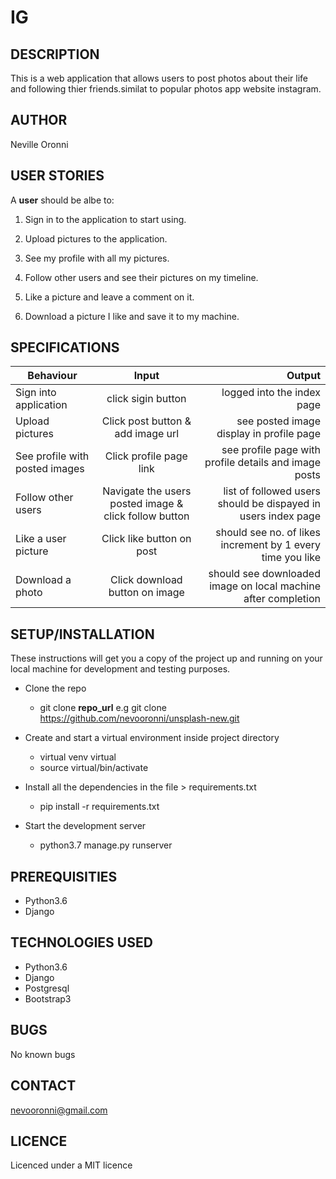 # IG

## DESCRIPTION
This is a web application that allows users to post photos about their life and following thier friends.similat to popular photos
app website instagram.

## AUTHOR
Neville Oronni

## USER STORIES
A **user** should be albe to:
1. Sign in to the application to start using.

2. Upload pictures to the application.

3. See my profile with all my pictures.

4. Follow other users and see their pictures on my timeline.

5. Like a picture and leave a comment on it.

6. Download a picture I like and save it to my machine.

## SPECIFICATIONS
| Behaviour | Input | Output |
| --------------- | :----------:| --------: |
|Sign into application |click sigin button | logged into the index page|
|Upload pictures | Click post button & add image url | see posted image display in profile page |
|See profile with posted images | Click profile page link | see profile page with profile details and image posts |
|Follow other users| Navigate the users posted image & click follow button | list of followed users should be dispayed in users index page |
|Like a user picture| Click like button on post | should see no. of likes increment by 1 every time you like |
|Download a photo | Click download button on image | should see downloaded image on local machine after completion |  

## SETUP/INSTALLATION
These instructions will get you a copy of the project up and running on your local machine for development and testing purposes.

* Clone the repo
  * git clone **repo_url** e.g git clone https://github.com/nevooronni/unsplash-new.git
* Create and start a virtual environment inside project directory
  * virtual venv virtual
  * source virtual/bin/activate

* Install all the dependencies in the file > requirements.txt
  * pip install -r requirements.txt
* Start the development server
  * python3.7 manage.py runserver

## PREREQUISITIES
* Python3.6
* Django

## TECHNOLOGIES USED
* Python3.6
* Django
* Postgresql
* Bootstrap3

## BUGS
No known bugs

## CONTACT
[nevooronni@gmail.com](nevooronni@gmail.com)

## LICENCE
Licenced under a MIT licence
